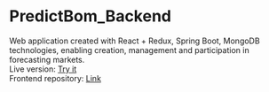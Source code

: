 # PredictBom_Backend
Web application created with React + Redux, Spring Boot, MongoDB technologies, enabling creation, management and participation in forecasting markets.
<br />
Live version: 	[Try it](https://wojtekboman.github.io/PredictBom_Frontend)
<br />
Frontend repository: [Link](https://github.com/WojtekBoman/PredictBom_Frontend) 
